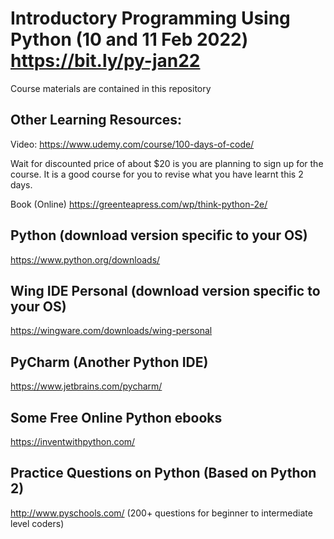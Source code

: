 # Introductory Programming Using Python (10 and 11 Feb 2022) https://bit.ly/py-jan22

Course materials are contained in this repository

## Other Learning Resources:
Video: https://www.udemy.com/course/100-days-of-code/

Wait for discounted price of about $20 is you are planning to sign up for the course. It is a good course for you to revise what you have learnt this 2 days.

Book (Online)
https://greenteapress.com/wp/think-python-2e/

## Python (download version specific to your OS) 
https://www.python.org/downloads/

## Wing IDE Personal (download version specific to your OS)
https://wingware.com/downloads/wing-personal

## PyCharm (Another Python IDE)
https://www.jetbrains.com/pycharm/

## Some Free Online Python ebooks 
https://inventwithpython.com/

## Practice Questions on Python (Based on Python 2)
http://www.pyschools.com/ (200+ questions for beginner to intermediate level coders)
